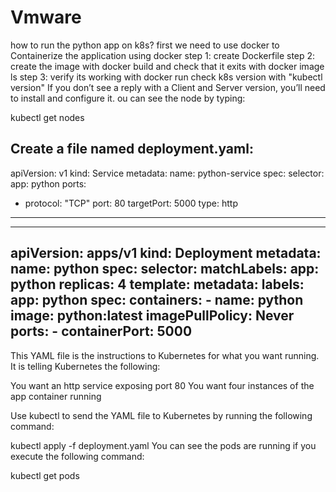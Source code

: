 # Vmware
how to run the python app on k8s?
first we need to use docker to Containerize the application using docker
step 1: create Dockerfile
step 2: create the image with docker build and check that it exits with docker image ls
step 3: verify its working with docker run
check k8s version with "kubectl version"
If you don’t see a reply with a Client and Server version, you’ll need to install and configure it.
ou can see the node by typing:

kubectl get nodes

Create a file named deployment.yaml:
---
apiVersion: v1
kind: Service
metadata:
  name: python-service
spec:
  selector:
    app: python
  ports:
  - protocol: "TCP"
    port: 80
    targetPort: 5000
  type: http
---
---
apiVersion: apps/v1
kind: Deployment
metadata:
  name: python
spec:
  selector:
    matchLabels:
      app: python
  replicas: 4
  template:
    metadata:
      labels:
        app: python
    spec:
      containers:
      - name: python
        image: python:latest
        imagePullPolicy: Never
        ports:
        - containerPort: 5000
---
This YAML file is the instructions to Kubernetes for what you want running. It is telling Kubernetes the following:

You want an http service exposing port 80
You want four instances of the app container running

Use kubectl to send the YAML file to Kubernetes by running the following command:

kubectl apply -f deployment.yaml
You can see the pods are running if you execute the following command:

kubectl get pods
